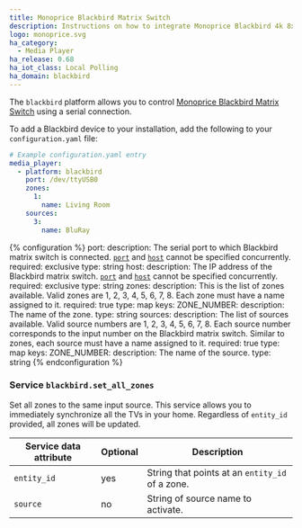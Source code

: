 ```yaml
---
title: Monoprice Blackbird Matrix Switch
description: Instructions on how to integrate Monoprice Blackbird 4k 8x8 HDBaseT Matrix Switch into Home Assistant.
logo: monoprice.svg
ha_category:
  - Media Player
ha_release: 0.68
ha_iot_class: Local Polling
ha_domain: blackbird
---
```


The `blackbird` platform allows you to control [Monoprice Blackbird Matrix Switch](https://www.monoprice.com/product?p_id=21819) using a serial connection.

To add a Blackbird device to your installation, add the following to your `configuration.yaml` file:

```yaml
# Example configuration.yaml entry
media_player:
  - platform: blackbird
    port: /dev/ttyUSB0
    zones:
      1:
        name: Living Room
    sources:
      3:
        name: BluRay
```

{% configuration %}
port:
  description: The serial port to which Blackbird matrix switch is connected. [`port`](#port) and [`host`](#host) cannot be specified concurrently.
  required: exclusive
  type: string
host:
  description: The IP address of the Blackbird matrix switch. [`port`](#port) and [`host`](#host) cannot be specified concurrently.
  required: exclusive
  type: string
zones:
  description: This is the list of zones available. Valid zones are 1, 2, 3, 4, 5, 6, 7, 8. Each zone must have a name assigned to it.
  required: true
  type: map
  keys:
    ZONE_NUMBER:
      description: The name of the zone.
      type: string
sources:
  description: The list of sources available. Valid source numbers are 1, 2, 3, 4, 5, 6, 7, 8. Each source number corresponds to the input number on the Blackbird matrix switch. Similar to zones, each source must have a name assigned to it.
  required: true
  type: map
  keys:
    ZONE_NUMBER:
      description: The name of the source.
      type: string
{% endconfiguration %}

### Service `blackbird.set_all_zones`

Set all zones to the same input source. This service allows you to immediately synchronize all the TVs in your home. Regardless of `entity_id` provided, all zones will be updated.

| Service data attribute | Optional | Description |
| ---------------------- | -------- | ----------- |
| `entity_id` | yes | String that points at an `entity_id` of a zone.
| `source` | no | String of source name to activate.
